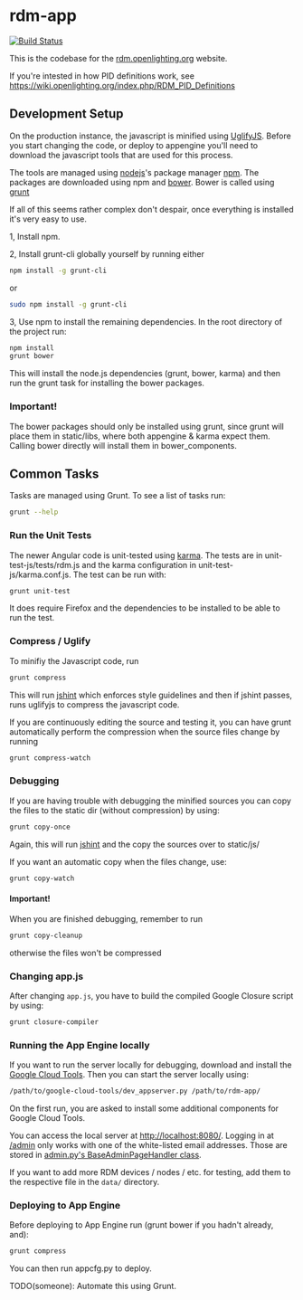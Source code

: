 # rdm-app

[![Build Status](https://travis-ci.com/github/OpenLightingProject/rdm-app.svg?branch=master)](https://travis-ci.com/github/OpenLightingProject/rdm-app)

This is the codebase for the [rdm.openlighting.org](http://rdm.openlighting.org) website.

If you're intested in how PID definitions work, see https://wiki.openlighting.org/index.php/RDM_PID_Definitions

## Development Setup

On the production instance, the javascript is minified using
[UglifyJS](http://lisperator.net/uglifyjs/). Before you start changing the
code, or deploy to appengine you'll need to download the javascript tools that
are used for this process.

The tools are managed using [nodejs](https://github.com/joyent/node)'s package
manager [npm](https://github.com/npm/npm).  The packages are downloaded using
npm and [bower](https://github.com/bower/bower). Bower is called using
[grunt](https://github.com/gruntjs/grunt)

If all of this seems rather complex don't despair, once everything is installed
it's very easy to use.

1, Install npm.

2, Install grunt-cli globally yourself by running either
```bash
npm install -g grunt-cli
```
or
```bash
sudo npm install -g grunt-cli
```

3, Use npm to install the remaining dependencies. In the root directory of the
project run:
```bash
npm install
grunt bower
```

This will install the node.js dependencies (grunt, bower, karma) and then run
the grunt task for installing the bower packages.

### Important!
The bower packages should only be installed using grunt, since grunt will place
them in static/libs, where both appengine & karma expect them. Calling bower
directly will install them in bower_components.

## Common Tasks

Tasks are managed using Grunt. To see a list of tasks run:

```bash
grunt --help
```

### Run the Unit Tests

The newer Angular code is unit-tested using
[karma](https://github.com/karma-runner/karma). The tests are in
unit-test-js/tests/rdm.js and the karma configuration in
unit-test-js/karma.conf.js. The test can be run with:
```bash
grunt unit-test
```
It does require Firefox and the dependencies to be installed to be able to run
the test.

### Compress / Uglify

To minifiy the Javascript code, run
```bash
grunt compress
```

This will run [jshint](http://jshint.com/) which enforces style guidelines and
then if jshint passes, runs uglifyjs to compress the javascript code.

If you are continuously editing the source and testing it,
you can have grunt automatically perform the compression when the source files
change by running
```bash
grunt compress-watch
```

### Debugging

If you are having trouble with debugging the minified sources you can copy
the files to the static dir (without compression) by using:
```bash
grunt copy-once
```

Again, this will run [jshint](http://jshint.com/) and the copy the sources over
to static/js/

If you want an automatic copy when the files change, use:
```bash
grunt copy-watch
```

#### Important!
When you are finished debugging, remember to run
```bash
grunt copy-cleanup
```
otherwise the files won't be compressed

### Changing app.js

After changing `app.js`, you have to build the compiled Google Closure script by
using:
```bash
grunt closure-compiler
```

### Running the App Engine locally

If you want to run the server locally for debugging, download and install the
[Google Cloud Tools](https://cloud.google.com/sdk/docs/). Then you can start the
server locally using:
```bash
/path/to/google-cloud-tools/dev_appserver.py /path/to/rdm-app/
```

On the first run, you are asked to install some additional components for Google
Cloud Tools.

You can access the local server at <http://localhost:8080/>. Logging in at
[/admin](http://localhost:8080/admin) only works with one of the white-listed
email addresses. Those are stored in
[admin.py's BaseAdminPageHandler class](admin.py#L64).

If you want to add more RDM devices / nodes / etc. for testing, add them to the
respective file in the `data/` directory.

### Deploying to App Engine

Before deploying to App Engine run (grunt bower if you hadn't already, and):
```bash
grunt compress
```

You can then run appcfg.py to deploy.

TODO(someone): Automate this using Grunt.
